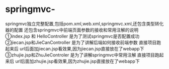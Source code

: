 # springmvc-
springmvc独立完整配置,包括pom.xml,web.xml,springmvc.xml,还包含类型转化器的配置
还包含springmvc中前端页面参数的接收和常用注解的说明
      ①index.jsp 和 HelloController 是为了测试springmvc是否配置成功
      ②jiecan.jsp和JieCanController 是为了讲解后端如何接收前端参数 直接项目跑起来后 url后面加jiecan.jsp看效果,因为jiecan.jsp直接放在了webapp下
      ③zhujie.jsp和ZhuJieControler  是为了讲解springmvc中常用注解  直接项目跑起来后 url后面加zhujie.jsp看效果,因为zhujie.jsp直接放在了webapp下
